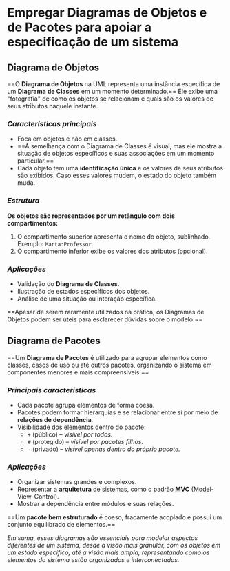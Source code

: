 # **Empregar Diagramas de Objetos e de Pacotes para apoiar a especificação de um sistema**

## Diagrama de Objetos

==O **Diagrama de Objetos** na UML representa uma instância específica de um **Diagrama de Classes** em um momento determinado.== Ele exibe uma "fotografia" de como os objetos se relacionam e quais são os valores de seus atributos naquele instante.

### *Características principais*
- Foca em objetos e não em classes.
- ==A semelhança com o Diagrama de Classes é visual, mas ele mostra a situação de objetos específicos e suas associações em um momento particular.==
- Cada objeto tem uma **identificação única** e os valores de seus atributos são exibidos. Caso esses valores mudem, o estado do objeto também muda.

### *Estrutura*
**Os objetos são representados por um retângulo com dois compartimentos:**
  1. O compartimento superior apresenta o nome do objeto, sublinhado. Exemplo: `Marta:Professor`.
  2. O compartimento inferior exibe os valores dos atributos (opcional).

### *Aplicações*
- Validação do **Diagrama de Classes**.
- Ilustração de estados específicos dos objetos.
- Análise de uma situação ou interação específica.

==Apesar de serem raramente utilizados na prática, os Diagramas de Objetos podem ser úteis para esclarecer dúvidas sobre o modelo.==

## Diagrama de Pacotes

==Um **Diagrama de Pacotes** é utilizado para agrupar elementos como classes, casos de uso ou até outros pacotes, organizando o sistema em componentes menores e mais compreensíveis.==

### *Principais características*
- Cada pacote agrupa elementos de forma coesa.
- Pacotes podem formar hierarquias e se relacionar entre si por meio de **relações de dependência**.
- Visibilidade dos elementos dentro do pacote:
  - `+` (público) – *visível por todos.*
  - `#` (protegido) – *visível por pacotes filhos.*
  - `-` (privado) – *visível apenas dentro do próprio pacote.*

### *Aplicações*
- Organizar sistemas grandes e complexos.
- Representar a **arquitetura** de sistemas, como o padrão **MVC** (Model-View-Control).
- Mostrar a dependência entre módulos e suas relações.

==Um **pacote bem estruturado** é coeso, fracamente acoplado e possui um conjunto equilibrado de elementos.==

*Em suma, esses diagramas são essenciais para modelar aspectos diferentes de um sistema, desde a visão mais granular, com os objetos em um estado específico, até a visão mais ampla, representando como os elementos do sistema estão organizados e interconectados.*